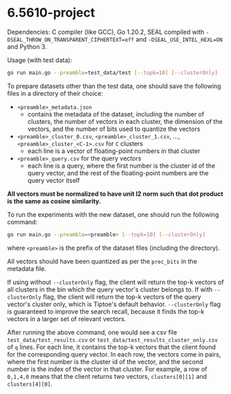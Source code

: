 # 6.5610-project

Dependencies: C compiler (like GCC), Go 1.20.2, SEAL compiled with `-DSEAL_THROW_ON_TRANSPARENT_CIPHERTEXT=off` and `-DSEAL_USE_INTEL_HEXL=ON` and Python 3.

Usage (with test data):
```bash
go run main.go --preamble=test_data/test [--topk=10] [--clusterOnly]
```

To prepare datasets other than the test data, one should save the following files in a directory of their choice:
- `<preamble>_metadata.json`
    - contains the metadata of the dataset, including the number of clusters, the number of vectors in each cluster, the dimension of the vectors, and the number of bits used to quantize the vectors
- `<preamble>_cluster_0.csv`, `<preamble>_cluster_1.csv`, ..., `<preamble>_cluster_<C-1>.csv` for `C` clusters
    - each line is a vector of floating-point numbers in that cluster
- `<preamble>_query.csv` for the query vectors
    - each line is a query, where the first number is the cluster id of the query vector, and the rest of the floating-point numbers are the query vector itself

**All vectors must be normalized to have unit l2 norm such that dot product is the same as cosine similarity.**

To run the experiments with the new dataset, one should run the following command:
```bash
go run main.go --preamble=<preamble> [--topk=10] [--clusterOnly]
```
where `<preamble>` is the prefix of the dataset files (including the directory).

All vectors should have been quantized as per the `prec_bits` in the metadata file.

If using without `--clusterOnly` flag, the client will return the top-k vectors of all clusters in the bin which the query vector's cluster belongs to. If with `--clusterOnly` flag, the client will return the top-k vectors of the query vector's cluster only, which is Tiptoe's default behavior. `--clusterOnly` flag is guaranteed to improve the search recall, because it finds the top-k vectors in a larger set of relevant vectors.

After running the above command, one would see a csv file `test_data/test_results.csv` or `test_data/test_results_cluster_only.csv` of `q` lines. For each line, it contains the top-k vectors that the client found for the corresponding query vector. In each row, the vectors come in pairs, where the first number is the cluster id of the vector, and the second number is the index of the vector in that cluster. For example, a row of `0,1,4,0` means that the client returns two vectors, `clusters[0][1]` and `clusters[4][0]`.
